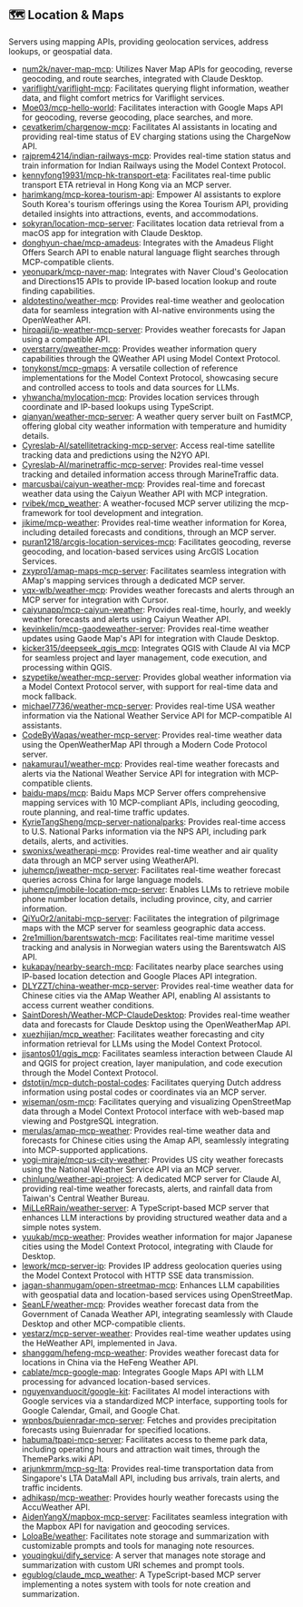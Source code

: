 ## 🗺️ Location & Maps

Servers using mapping APIs, providing geolocation services, address lookups, or geospatial data.

- [num2k/naver-map-mcp](https://github.com/num2k/naver-map-mcp): Utilizes Naver Map APIs for geocoding, reverse geocoding, and route searches, integrated with Claude Desktop.
- [variflight/variflight-mcp](https://github.com/variflight/variflight-mcp): Facilitates querying flight information, weather data, and flight comfort metrics for Variflight services.
- [Moe03/mcp-hello-world](https://github.com/Moe03/mcp-hello-world): Facilitates interaction with Google Maps API for geocoding, reverse geocoding, place searches, and more.
- [cevatkerim/chargenow-mcp](https://github.com/cevatkerim/chargenow-mcp): Facilitates AI assistants in locating and providing real-time status of EV charging stations using the ChargeNow API.
- [rajprem4214/indian-railways-mcp](https://github.com/rajprem4214/indian-railways-mcp): Provides real-time station status and train information for Indian Railways using the Model Context Protocol.
- [kennyfong19931/mcp-hk-transport-eta](https://github.com/kennyfong19931/mcp-hk-transport-eta): Facilitates real-time public transport ETA retrieval in Hong Kong via an MCP server.
- [harimkang/mcp-korea-tourism-api](https://github.com/harimkang/mcp-korea-tourism-api): Empower AI assistants to explore South Korea's tourism offerings using the Korea Tourism API, providing detailed insights into attractions, events, and accommodations.
- [sokyran/location-mcp-server](https://github.com/sokyran/location-mcp-server): Facilitates location data retrieval from a macOS app for integration with Claude Desktop.
- [donghyun-chae/mcp-amadeus](https://github.com/donghyun-chae/mcp-amadeus): Integrates with the Amadeus Flight Offers Search API to enable natural language flight searches through MCP-compatible clients.
- [yeonupark/mcp-naver-map](https://github.com/yeonupark/mcp-naver-map): Integrates with Naver Cloud's Geolocation and Directions15 APIs to provide IP-based location lookup and route finding capabilities.
- [aldotestino/weather-mcp](https://github.com/aldotestino/weather-mcp): Provides real-time weather and geolocation data for seamless integration with AI-native environments using the OpenWeather API.
- [hiroaqii/jp-weather-mcp-server](https://github.com/hiroaqii/jp-weather-mcp-server): Provides weather forecasts for Japan using a compatible API.
- [overstarry/qweather-mcp](https://github.com/overstarry/qweather-mcp): Provides weather information query capabilities through the QWeather API using Model Context Protocol.
- [tonykonst/mcp-gmaps](https://github.com/tonykonst/mcp-gmaps): A versatile collection of reference implementations for the Model Context Protocol, showcasing secure and controlled access to tools and data sources for LLMs.
- [yhwancha/mylocation-mcp](https://github.com/yhwancha/mylocation-mcp): Provides location services through coordinate and IP-based lookups using TypeScript.
- [qianyan/weather-mcp-server](https://github.com/qianyan/weather-mcp-server): A weather query server built on FastMCP, offering global city weather information with temperature and humidity details.
- [Cyreslab-AI/satellitetracking-mcp-server](https://github.com/Cyreslab-AI/satellitetracking-mcp-server): Access real-time satellite tracking data and predictions using the N2YO API.
- [Cyreslab-AI/marinetraffic-mcp-server](https://github.com/Cyreslab-AI/marinetraffic-mcp-server): Provides real-time vessel tracking and detailed information access through MarineTraffic data.
- [marcusbai/caiyun-weather-mcp](https://github.com/marcusbai/caiyun-weather-mcp): Provides real-time and forecast weather data using the Caiyun Weather API with MCP integration.
- [rvibek/mcp_weather](https://github.com/rvibek/mcp_weather): A weather-focused MCP server utilizing the mcp-framework for tool development and integration.
- [jikime/mcp-weather](https://github.com/jikime/mcp-weather): Provides real-time weather information for Korea, including detailed forecasts and conditions, through an MCP server.
- [puran1218/arcgis-location-services-mcp](https://github.com/puran1218/arcgis-location-services-mcp): Facilitates geocoding, reverse geocoding, and location-based services using ArcGIS Location Services.
- [zxypro1/amap-maps-mcp-server](https://github.com/zxypro1/amap-maps-mcp-server): Facilitates seamless integration with AMap's mapping services through a dedicated MCP server.
- [yqx-wlb/weather-mcp](https://github.com/yqx-wlb/weather-mcp): Provides weather forecasts and alerts through an MCP server for integration with Cursor.
- [caiyunapp/mcp-caiyun-weather](https://github.com/caiyunapp/mcp-caiyun-weather): Provides real-time, hourly, and weekly weather forecasts and alerts using Caiyun Weather API.
- [kevinkelin/mcp-gaodeweather-server](https://github.com/kevinkelin/mcp-gaodeweather-server): Provides real-time weather updates using Gaode Map's API for integration with Claude Desktop.
- [kicker315/deepseek_qgis_mcp](https://github.com/kicker315/deepseek_qgis_mcp): Integrates QGIS with Claude AI via MCP for seamless project and layer management, code execution, and processing within QGIS.
- [szypetike/weather-mcp-server](https://github.com/szypetike/weather-mcp-server): Provides global weather information via a Model Context Protocol server, with support for real-time data and mock fallback.
- [michael7736/weather-mcp-server](https://github.com/michael7736/weather-mcp-server): Provides real-time USA weather information via the National Weather Service API for MCP-compatible AI assistants.
- [CodeByWaqas/weather-mcp-server](https://github.com/CodeByWaqas/weather-mcp-server): Provides real-time weather data using the OpenWeatherMap API through a Modern Code Protocol server.
- [nakamurau1/weather-mcp](https://github.com/nakamurau1/weather-mcp): Provides real-time weather forecasts and alerts via the National Weather Service API for integration with MCP-compatible clients.
- [baidu-maps/mcp](https://github.com/baidu-maps/mcp): Baidu Maps MCP Server offers comprehensive mapping services with 10 MCP-compliant APIs, including geocoding, route planning, and real-time traffic updates.
- [KyrieTangSheng/mcp-server-nationalparks](https://github.com/KyrieTangSheng/mcp-server-nationalparks): Provides real-time access to U.S. National Parks information via the NPS API, including park details, alerts, and activities.
- [swonixs/weatherapi-mcp](https://github.com/swonixs/weatherapi-mcp): Provides real-time weather and air quality data through an MCP server using WeatherAPI.
- [juhemcp/jweather-mcp-server](https://github.com/juhemcp/jweather-mcp-server): Facilitates real-time weather forecast queries across China for large language models.
- [juhemcp/jmobile-location-mcp-server](https://github.com/juhemcp/jmobile-location-mcp-server): Enables LLMs to retrieve mobile phone number location details, including province, city, and carrier information.
- [QiYuOr2/anitabi-mcp-server](https://github.com/QiYuOr2/anitabi-mcp-server): Facilitates the integration of pilgrimage maps with the MCP server for seamless geographic data access.
- [2re1million/barentswatch-mcp](https://github.com/2re1million/barentswatch-mcp): Facilitates real-time maritime vessel tracking and analysis in Norwegian waters using the Barentswatch AIS API.
- [kukapay/nearby-search-mcp](https://github.com/kukapay/nearby-search-mcp): Facilitates nearby place searches using IP-based location detection and Google Places API integration.
- [DLYZZT/china-weather-mcp-server](https://github.com/DLYZZT/china-weather-mcp-server): Provides real-time weather data for Chinese cities via the AMap Weather API, enabling AI assistants to access current weather conditions.
- [SaintDoresh/Weather-MCP-ClaudeDesktop](https://github.com/SaintDoresh/Weather-MCP-ClaudeDesktop): Provides real-time weather data and forecasts for Claude Desktop using the OpenWeatherMap API.
- [xuezhijian/mcp_weather](https://github.com/xuezhijian/mcp_weather): Facilitates weather forecasting and city information retrieval for LLMs using the Model Context Protocol.
- [jjsantos01/qgis_mcp](https://github.com/jjsantos01/qgis_mcp): Facilitates seamless interaction between Claude AI and QGIS for project creation, layer manipulation, and code execution through the Model Context Protocol.
- [dstotijn/mcp-dutch-postal-codes](https://github.com/dstotijn/mcp-dutch-postal-codes): Facilitates querying Dutch address information using postal codes or coordinates via an MCP server.
- [wiseman/osm-mcp](https://github.com/wiseman/osm-mcp): Facilitates querying and visualizing OpenStreetMap data through a Model Context Protocol interface with web-based map viewing and PostgreSQL integration.
- [merulas/amap-mcp-weather](https://github.com/merulas/amap-mcp-weather): Provides real-time weather data and forecasts for Chinese cities using the Amap API, seamlessly integrating into MCP-supported applications.
- [yogi-miraje/mcp-us-city-weather](https://github.com/yogi-miraje/mcp-us-city-weather): Provides US city weather forecasts using the National Weather Service API via an MCP server.
- [chinlung/weather-api-project](https://github.com/chinlung/weather-api-project): A dedicated MCP server for Claude AI, providing real-time weather forecasts, alerts, and rainfall data from Taiwan's Central Weather Bureau.
- [MiLLeRRain/weather-server](https://github.com/MiLLeRRain/weather-server): A TypeScript-based MCP server that enhances LLM interactions by providing structured weather data and a simple notes system.
- [yuukab/mcp-weather](https://github.com/yuukab/mcp-weather): Provides weather information for major Japanese cities using the Model Context Protocol, integrating with Claude for Desktop.
- [lework/mcp-server-ip](https://github.com/lework/mcp-server-ip): Provides IP address geolocation queries using the Model Context Protocol with HTTP SSE data transmission.
- [jagan-shanmugam/open-streetmap-mcp](https://github.com/jagan-shanmugam/open-streetmap-mcp): Enhances LLM capabilities with geospatial data and location-based services using OpenStreetMap.
- [SeanLF/weather-mcp](https://github.com/SeanLF/weather-mcp): Provides weather forecast data from the Government of Canada Weather API, integrating seamlessly with Claude Desktop and other MCP-compatible clients.
- [yestarz/mcp-server-weather](https://github.com/yestarz/mcp-server-weather): Provides real-time weather updates using the HeWeather API, implemented in Java.
- [shanggqm/hefeng-mcp-weather](https://github.com/shanggqm/hefeng-mcp-weather): Provides weather forecast data for locations in China via the HeFeng Weather API.
- [cablate/mcp-google-map](https://github.com/cablate/mcp-google-map): Integrates Google Maps API with LLM processing for advanced location-based services.
- [nguyenvanduocit/google-kit](https://github.com/nguyenvanduocit/google-kit): Facilitates AI model interactions with Google services via a standardized MCP interface, supporting tools for Google Calendar, Gmail, and Google Chat.
- [wpnbos/buienradar-mcp-server](https://github.com/wpnbos/buienradar-mcp-server): Fetches and provides precipitation forecasts using Buienradar for specified locations.
- [habuma/tpapi-mcp-server](https://github.com/habuma/tpapi-mcp-server): Facilitates access to theme park data, including operating hours and attraction wait times, through the ThemeParks.wiki API.
- [arjunkmrm/mcp-sg-lta](https://github.com/arjunkmrm/mcp-sg-lta): Provides real-time transportation data from Singapore's LTA DataMall API, including bus arrivals, train alerts, and traffic incidents.
- [adhikasp/mcp-weather](https://github.com/adhikasp/mcp-weather): Provides hourly weather forecasts using the AccuWeather API.
- [AidenYangX/mapbox-mcp-server](https://github.com/AidenYangX/mapbox-mcp-server): Facilitates seamless integration with the Mapbox API for navigation and geocoding services.
- [LoloaBe/weather](https://github.com/LoloaBe/weather): Facilitates note storage and summarization with customizable prompts and tools for managing note resources.
- [youqingkui/dify_service](https://github.com/youqingkui/dify_service): A server that manages note storage and summarization with custom URI schemes and prompt tools.
- [egublog/claude_mcp_weather](https://github.com/egublog/claude_mcp_weather): A TypeScript-based MCP server implementing a notes system with tools for note creation and summarization.

